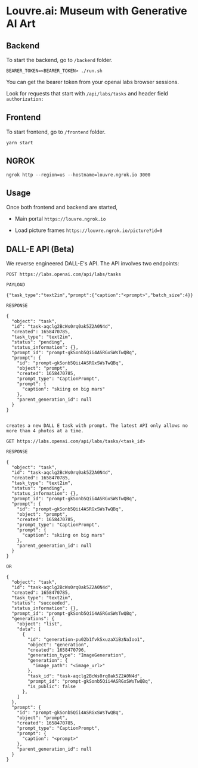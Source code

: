 # Louvre.ai: Museum with Generative AI Art

## Backend

To start the backend, go to `/backend` folder.

```
BEARER_TOKEN=<BEARER_TOKEN> ./run.sh
```

You can get the bearer token from your openai labs browser sessions.

Look for requests that start with `/api/labs/tasks` and header field `authorization: `

## Frontend

To start frontend, go to `/frontend` folder.

```
yarn start
```

## NGROK

```
ngrok http --region=us --hostname=louvre.ngrok.io 3000
```

## Usage

Once both frontend and backend are started,

- Main portal `https://louvre.ngrok.io`

- Load picture frames `https://louvre.ngrok.io/picture?id=0`

## DALL-E API (Beta)

We reverse engineered DALL-E's API. The API involves two endpoints:

```
POST https://labs.openai.com/api/labs/tasks

PAYLOAD

{"task_type":"text2im","prompt":{"caption":"<prompt>","batch_size":4}}

RESPONSE

{
  "object": "task",
  "id": "task-aqclg2BcWs0rq0ak5Z2A0N4d",
  "created": 1658470785,
  "task_type": "text2im",
  "status": "pending",
  "status_information": {},
  "prompt_id": "prompt-gkSonb5Qii4ASRGxSWsTwQBq",
  "prompt": {
    "id": "prompt-gkSonb5Qii4ASRGxSWsTwQBq",
    "object": "prompt",
    "created": 1658470785,
    "prompt_type": "CaptionPrompt",
    "prompt": {
      "caption": "skiing on big mars"
    },
    "parent_generation_id": null
  }
}


creates a new DALL E task with prompt. The latest API only allows no more than 4 photos at a time.
```

```
GET https://labs.openai.com/api/labs/tasks/<task_id>

RESPONSE

{
  "object": "task",
  "id": "task-aqclg2BcWs0rq0ak5Z2A0N4d",
  "created": 1658470785,
  "task_type": "text2im",
  "status": "pending",
  "status_information": {},
  "prompt_id": "prompt-gkSonb5Qii4ASRGxSWsTwQBq",
  "prompt": {
    "id": "prompt-gkSonb5Qii4ASRGxSWsTwQBq",
    "object": "prompt",
    "created": 1658470785,
    "prompt_type": "CaptionPrompt",
    "prompt": {
      "caption": "skiing on big mars"
    },
    "parent_generation_id": null
  }
}

OR

{
  "object": "task",
  "id": "task-aqclg2BcWs0rq0ak5Z2A0N4d",
  "created": 1658470785,
  "task_type": "text2im",
  "status": "succeeded",
  "status_information": {},
  "prompt_id": "prompt-gkSonb5Qii4ASRGxSWsTwQBq",
  "generations": {
    "object": "list",
    "data": [
      {
        "id": "generation-pu02b1fvkSxuzaXiBzNaIoo1",
        "object": "generation",
        "created": 1658470796,
        "generation_type": "ImageGeneration",
        "generation": {
          "image_path": "<image_url>"
        },
        "task_id": "task-aqclg2BcWs0rq0ak5Z2A0N4d",
        "prompt_id": "prompt-gkSonb5Qii4ASRGxSWsTwQBq",
        "is_public": false
      },
    ]
  },
  "prompt": {
    "id": "prompt-gkSonb5Qii4ASRGxSWsTwQBq",
    "object": "prompt",
    "created": 1658470785,
    "prompt_type": "CaptionPrompt",
    "prompt": {
      "caption": "<prompt>"
    },
    "parent_generation_id": null
  }
}
```
